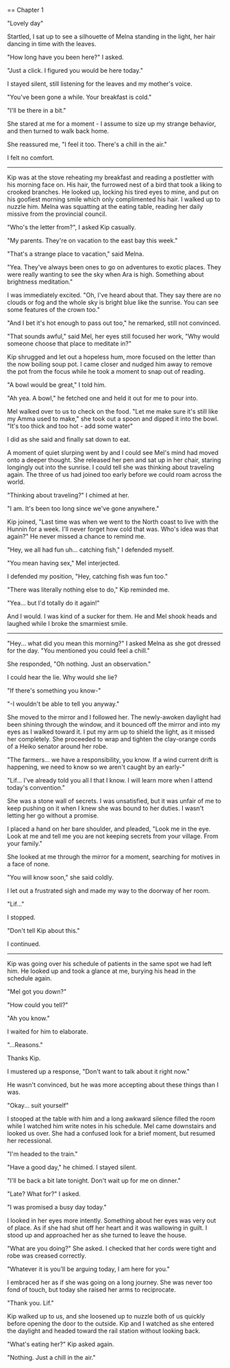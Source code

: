 
== Chapter 1



  "Lovely day"

  Startled, I sat up to see a silhouette of Melna standing in the light, her hair dancing in time with the leaves.

  "How long have you been here?" I asked.

  "Just a click. I figured you would be here today."

  I stayed silent, still listening for the leaves and my mother's voice.

  "You've been gone a while. Your breakfast is cold."

  "I'll be there in a bit."

  She stared at me for a moment - I assume to size up my strange behavior, and then turned to walk back home.

  She reassured me, "I feel it too. There's a chill in the air."

  I felt no comfort.



*************



  Kip was at the stove reheating my breakfast and reading a postletter with his morning face on. His hair, the furrowed nest of a bird that took a liking to crooked branches. He looked up, locking his tired eyes to mine, and put on his goofiest morning smile which only complimented his hair. I walked up to nuzzle him. Melna was squatting at the eating table, reading her daily missive from the provincial council.

  "Who's the letter from?", I asked Kip casually.

  "My parents. They're on vacation to the east bay this week."

  "That's a strange place to vacation," said Melna.

  "Yea. They've always been ones to go on adventures to exotic places. They were really wanting to see the sky when Ara is high. Something about brightness meditation."

  I was immediately excited. "Oh, I've heard about that. They say there are no clouds or fog and the whole sky is bright blue like the sunrise. You can see some features of the crown too."

  "And I bet it's hot enough to pass out too," he remarked, still not convinced.

  "That sounds awful," said Mel, her eyes still focused her work, "Why would someone choose that place to meditate in?"

  Kip shrugged and let out a hopeless hum, more focused on the letter than the now boiling soup pot. I came closer and nudged him away to remove the pot from the focus while he took a moment to snap out of reading.

  "A bowl would be great," I told him.

  "Ah yea. A bowl," he fetched one and held it out for me to pour into.

  Mel walked over to us to check on the food. "Let me make sure it's still like my Amma used to make," she took out a spoon and dipped it into the bowl. "It's too thick and too hot - add some water"

  I did as she said and finally sat down to eat.

  A moment of quiet slurping went by and I could see Mel's mind had moved onto a deeper thought. She released her pen and sat up in her chair, staring longingly out into the sunrise. I could tell she was thinking about traveling again. The three of us had joined too early before we could roam across the world.

  "Thinking about traveling?" I chimed at her.

  "I am. It's been too long since we've gone anywhere."

  Kip joined, "Last time was when we went to the North coast to live with the Hunnin for a week. I'll never forget how cold that was. Who's idea was that again?" He never missed a chance to remind me.

  "Hey, we all had fun uh... catching fish," I defended myself.

  "You mean having sex," Mel interjected.

  I defended my position, "Hey, catching fish was fun too."

  "There was literally nothing else to do," Kip reminded me.

  "Yea... but I'd totally do it again!"

  And I would. I was kind of a sucker for them. He and Mel shook heads and laughed while I broke the smarmiest smile.



********



  "Hey... what did you mean this morning?" I asked Melna as she got dressed for the day. "You mentioned you could feel a chill."

  She responded, "Oh nothing. Just an observation."

  I could hear the lie. Why would she lie?

  "If there's something you know-"

  "-I wouldn't be able to tell you anyway."

  She moved to the mirror and I followed her. The newly-awoken daylight had been shining through the window, and it bounced off the mirror and into my eyes as I walked toward it. I put my arm up to shield the light, as it missed her completely. She proceeded to wrap and tighten the clay-orange cords of a Heiko senator around her robe.

  "The farmers... we have a responsibility, you know. If a wind current drift is happening, we need to know so we aren't caught by an early-"

  "Lif... I've already told you all I that I know. I will learn more when I attend today's convention."

  She was a stone wall of secrets. I was unsatisfied, but it was unfair of me to keep pushing on it when I knew she was bound to her duties. I wasn't letting her go without a promise.

  I placed a hand on her bare shoulder, and pleaded, "Look me in the eye. Look at me and tell me you are not keeping secrets from your village. From your family."

  She looked at me through the mirror for a moment, searching for motives in a face of none.

  "You will know soon," she said coldly.

  I let out a frustrated sigh and made my way to the doorway of her room.

  "Lif..."

  I stopped.

  "Don't tell Kip about this."

  I continued.



  ********



  Kip was going over his schedule of patients in the same spot we had left him. He looked up and took a glance at me, burying his head in the schedule again.

  "Mel got you down?"

  "How could you tell?"

  "Ah you know."

  I waited for him to elaborate.

  "...Reasons."

  Thanks Kip.

  I mustered up a response, "Don't want to talk about it right now."

  He wasn't convinced, but he was more accepting about these things than I was.

  "Okay... suit yourself"

  I stooped at the table with him and a long awkward silence filled the room while I watched him write notes in his schedule. Mel came downstairs and looked us over. She had a confused look for a brief moment, but resumed her recessional.

  "I'm headed to the train."

  "Have a good day," he chimed. I stayed silent.

  "I'll be back a bit late tonight. Don't wait up for me on dinner."

  "Late? What for?" I asked.

  "I was promised a busy day today."

  I looked in her eyes more intently. Something about her eyes was very out of place. As if she had shut off her heart and it was wallowing in guilt. I stood up and approached her as she turned to leave the house.

  "What are you doing?" She asked. I checked that her cords were tight and robe was creased correctly.

  "Whatever it is you'll be arguing today, I am here for you."

  I embraced her as if she was going on a long journey. She was never too fond of touch, but today she raised her arms to reciprocate.

  "Thank you. Lif."

  Kip walked up to us, and she loosened up to nuzzle both of us quickly before opening the door to the outside. Kip and I watched as she entered the daylight and headed toward the rail station without looking back.

  "What's eating her?" Kip asked again.

  "Nothing. Just a chill in the air."
